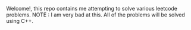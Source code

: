 Welcome!, this repo contains me attempting to solve various leetcode problems.
NOTE : I am very bad at this.
All of the problems will be solved using C++.